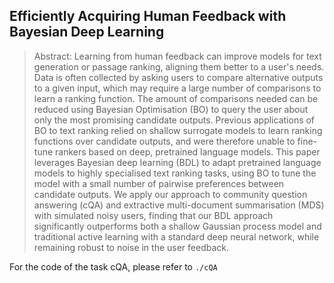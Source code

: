 ## Efficiently Acquiring Human Feedback with Bayesian Deep Learning
> Abstract: Learning from human feedback can improve models for text generation or passage ranking, aligning them better to a user's needs. Data is often collected by asking users to compare alternative outputs to a given input, which may require a large number of comparisons to learn a ranking function. The amount of comparisons needed can be reduced using Bayesian Optimisation (BO) to query the user about only the most promising candidate outputs. Previous applications of BO to text ranking relied on shallow surrogate models to learn ranking functions over candidate outputs, and were therefore unable to fine-tune rankers based on deep, pretrained language models. This paper leverages Bayesian deep learning (BDL) to adapt pretrained language models to highly specialised text ranking tasks, using BO to tune the model with a small number of pairwise preferences between candidate outputs. We apply our approach to community question answering (cQA) and extractive multi-document summarisation (MDS) with simulated noisy users, finding that our BDL approach significantly outperforms both a shallow Gaussian process model and traditional active learning with a standard deep neural network, while remaining robust to noise in the user feedback.

For the code of the task cQA, please refer to `./cQA`
